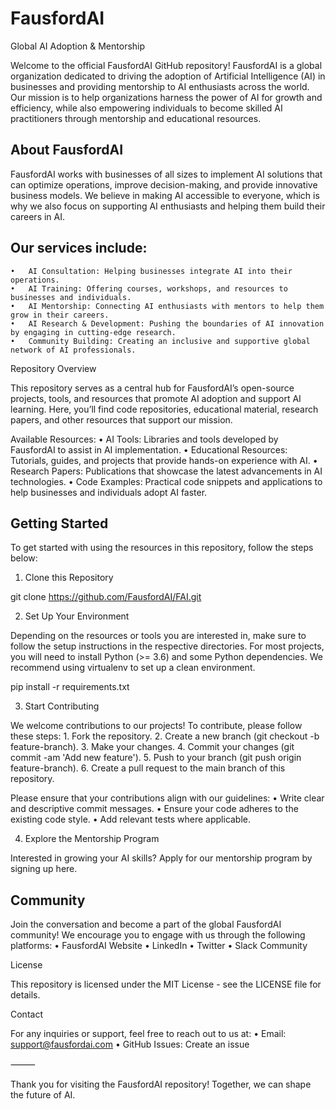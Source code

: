 # FausfordAI 

Global AI Adoption & Mentorship

Welcome to the official FausfordAI GitHub repository! FausfordAI is a global organization dedicated to driving the adoption of Artificial Intelligence (AI) in businesses and providing mentorship to AI enthusiasts across the world. Our mission is to help organizations harness the power of AI for growth and efficiency, while also empowering individuals to become skilled AI practitioners through mentorship and educational resources.

## About FausfordAI

FausfordAI works with businesses of all sizes to implement AI solutions that can optimize operations, improve decision-making, and provide innovative business models. We believe in making AI accessible to everyone, which is why we also focus on supporting AI enthusiasts and helping them build their careers in AI.

## Our services include:
	•	AI Consultation: Helping businesses integrate AI into their operations.
	•	AI Training: Offering courses, workshops, and resources to businesses and individuals.
	•	AI Mentorship: Connecting AI enthusiasts with mentors to help them grow in their careers.
	•	AI Research & Development: Pushing the boundaries of AI innovation by engaging in cutting-edge research.
	•	Community Building: Creating an inclusive and supportive global network of AI professionals.

Repository Overview

This repository serves as a central hub for FausfordAI’s open-source projects, tools, and resources that promote AI adoption and support AI learning. Here, you’ll find code repositories, educational material, research papers, and other resources that support our mission.

Available Resources:
	•	AI Tools: Libraries and tools developed by FausfordAI to assist in AI implementation.
	•	Educational Resources: Tutorials, guides, and projects that provide hands-on experience with AI.
	•	Research Papers: Publications that showcase the latest advancements in AI technologies.
	•	Code Examples: Practical code snippets and applications to help businesses and individuals adopt AI faster.

## Getting Started

To get started with using the resources in this repository, follow the steps below:

1. Clone this Repository

git clone https://github.com/FausfordAI/FAI.git

2. Set Up Your Environment

Depending on the resources or tools you are interested in, make sure to follow the setup instructions in the respective directories. For most projects, you will need to install Python (>= 3.6) and some Python dependencies. We recommend using virtualenv to set up a clean environment.

pip install -r requirements.txt

3. Start Contributing

We welcome contributions to our projects! To contribute, please follow these steps:
	1.	Fork the repository.
	2.	Create a new branch (git checkout -b feature-branch).
	3.	Make your changes.
	4.	Commit your changes (git commit -am 'Add new feature').
	5.	Push to your branch (git push origin feature-branch).
	6.	Create a pull request to the main branch of this repository.

Please ensure that your contributions align with our guidelines:
	•	Write clear and descriptive commit messages.
	•	Ensure your code adheres to the existing code style.
	•	Add relevant tests where applicable.

4. Explore the Mentorship Program

Interested in growing your AI skills? Apply for our mentorship program by signing up here.

## Community

Join the conversation and become a part of the global FausfordAI community! We encourage you to engage with us through the following platforms:
	•	FausfordAI Website
	•	LinkedIn
	•	Twitter
	•	Slack Community

License

This repository is licensed under the MIT License - see the LICENSE file for details.

Contact

For any inquiries or support, feel free to reach out to us at:
	•	Email: support@fausfordai.com
	•	GitHub Issues: Create an issue

⸻

Thank you for visiting the FausfordAI repository! Together, we can shape the future of AI.